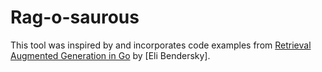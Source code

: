 # Rag-o-saurous


This tool was inspired by and incorporates code examples from [Retrieval Augmented Generation in Go](https://eli.thegreenplace.net/2023/retrieval-augmented-generation-in-go/) by [Eli Bendersky].
